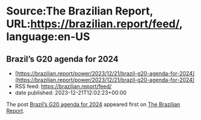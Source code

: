 # Source:The Brazilian Report, URL:https://brazilian.report/feed/, language:en-US

## Brazil’s G20 agenda for 2024
 - [https://brazilian.report/power/2023/12/21/brazil-g20-agenda-for-2024](https://brazilian.report/power/2023/12/21/brazil-g20-agenda-for-2024)
 - RSS feed: https://brazilian.report/feed/
 - date published: 2023-12-21T12:02:23+00:00

<p>The post <a href="https://brazilian.report/power/2023/12/21/brazil-g20-agenda-for-2024/">Brazil&#8217;s G20 agenda for 2024</a> appeared first on <a href="https://brazilian.report">The Brazilian Report</a>.</p>

